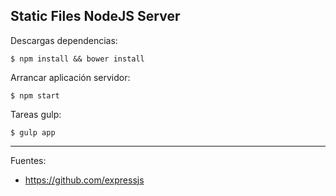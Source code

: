 ## Static Files NodeJS Server

Descargas dependencias:

    $ npm install && bower install

Arrancar aplicación servidor:

    $ npm start

Tareas gulp:

    $ gulp app

---

Fuentes:

+ https://github.com/expressjs
